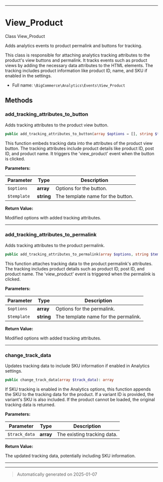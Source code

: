 ***

# View_Product

Class View_Product

Adds analytics events to product permalink and buttons for tracking.

This class is responsible for attaching analytics tracking attributes to the product's view
buttons and permalink. It tracks events such as product views by adding the necessary data
attributes to the HTML elements. The tracking includes product information like product ID,
name, and SKU if enabled in the settings.

* Full name: `\BigCommerce\Analytics\Events\View_Product`




## Methods


### add_tracking_attributes_to_button

Adds tracking attributes to the product view button.

```php
public add_tracking_attributes_to_button(array $options = [], string $template = &#039;&#039;): array
```

This function embeds tracking data into the attributes of the product view button.
The tracking attributes include product details like product ID, post ID, and product name.
It triggers the 'view_product' event when the button is clicked.






**Parameters:**

| Parameter | Type | Description |
|-----------|------|-------------|
| `$options` | **array** | Options for the button. |
| `$template` | **string** | The template name for the button. |


**Return Value:**

Modified options with added tracking attributes.




***

### add_tracking_attributes_to_permalink

Adds tracking attributes to the product permalink.

```php
public add_tracking_attributes_to_permalink(array $options, string $template): array
```

This function attaches tracking data to the product permalink's attributes.
The tracking includes product details such as product ID, post ID, and product name.
The 'view_product' event is triggered when the permalink is clicked.






**Parameters:**

| Parameter | Type | Description |
|-----------|------|-------------|
| `$options` | **array** | Options for the permalink. |
| `$template` | **string** | The template name for the permalink. |


**Return Value:**

Modified options with added tracking attributes.




***

### change_track_data

Updates tracking data to include SKU information if enabled in Analytics settings.

```php
public change_track_data(array $track_data): array
```

If SKU tracking is enabled in the Analytics options, this function appends the SKU
to the tracking data for the product. If a variant ID is provided, the variant's SKU
is also included. If the product cannot be loaded, the original tracking data is returned.






**Parameters:**

| Parameter | Type | Description |
|-----------|------|-------------|
| `$track_data` | **array** | The existing tracking data. |


**Return Value:**

The updated tracking data, potentially including SKU information.




***


***
> Automatically generated on 2025-01-07
